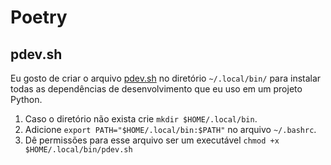 # Poetry

## pdev.sh

Eu gosto de criar o arquivo [pdev.sh](./src/pdev.sh) no diretório `~/.local/bin/` para instalar todas as dependências de desenvolvimento que eu uso em um projeto Python.

1. Caso o diretório não exista crie `mkdir $HOME/.local/bin`.
2. Adicione `export PATH="$HOME/.local/bin:$PATH"` no arquivo `~/.bashrc`.
3. Dê permissões para esse arquivo ser um executável `chmod +x $HOME/.local/bin/pdev.sh`
